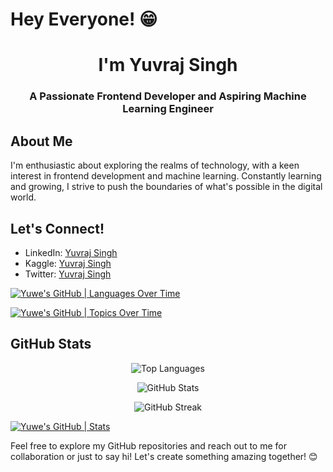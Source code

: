 # Hey Everyone! 😁

<h1 align="center">I'm Yuvraj Singh</h1>
<h3 align="center">A Passionate Frontend Developer and Aspiring Machine Learning Engineer</h3>

## About Me
I'm enthusiastic about exploring the realms of technology, with a keen interest in frontend development and machine learning. Constantly learning and growing, I strive to push the boundaries of what's possible in the digital world.

## Let's Connect!
- LinkedIn: [Yuvraj Singh](https://www.linkedin.com/in/enthusiastyuwe/)
- Kaggle: [Yuvraj Singh](https://www.kaggle.com/yuweaec)
- Twitter: [Yuvraj Singh](https://twitter.com/yuwe018)

[![Yuwe's GitHub | Languages Over Time](https://stats.quine.sh/Yuwe/languages-over-time?theme=dark)](https://quine.sh?utm_source=widgets&utm_campaign=Yuwe)

[![Yuwe's GitHub | Topics Over Time](https://stats.quine.sh/Yuwe/topics-over-time?theme=dark)](https://quine.sh?utm_source=widgets&utm_campaign=Yuwe)

## GitHub Stats
<p align="center">
  <img src="https://github-readme-stats.vercel.app/api/top-langs?username=yuweaec&show_icons=true&locale=en&layout=compact" alt="Top Languages" />
</p>

<p align="center">
  <img src="https://github-readme-stats.vercel.app/api?username=yuweaec&show_icons=true&locale=en" alt="GitHub Stats" />
</p>

<p align="center">
  <img src="https://github-readme-streak-stats.herokuapp.com/?user=yuweaec" alt="GitHub Streak" />
</p>

[![Yuwe's GitHub | Stats](https://stats.quine.sh/Yuwe/github?theme=dark)](https://quine.sh?utm_source=widgets&utm_campaign=Yuwe)

Feel free to explore my GitHub repositories and reach out to me for collaboration or just to say hi! Let's create something amazing together! 😊
